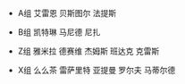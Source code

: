 - A组        艾雷恩        贝斯图尔        法提斯
- B组        凯特琳        马尼德           尼扎

- Z组        雅米拉        德赛维           杰姆斯        班达克        克雷斯
- X组        么么茶        雷萨里特        亚提曼        罗尔夫        马蒂尔德
